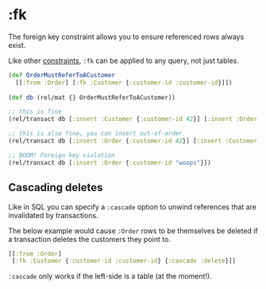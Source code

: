 # :fk

The foreign key constraint allows you to ensure referenced rows always exist.

Like other [constraints](constraints.md), `:fk` can be applied to any query, not just tables.

```clojure 
(def OrderMustReferToACustomer
  [[:from :Order] [:fk :Customer {:customer-id :customer-id}]])
  
(def db (rel/mat {} OrderMustReferToACustomer))

;; this is fine
(rel/transact db [:insert :Customer {:customer-id 42}] [:insert :Order {:customer-id 42}])

;; this is also fine, you can insert out-of-order.
(rel/transact db [:insert :Order {:customer-id 42}] [:insert :Customer {:customer-id 42}])

;; BOOM! Foreign key violation
(rel/transact db [:insert :Order {:customer-id "woops"}])
```

## Cascading deletes

Like in SQL you can specify a `:cascade` option to unwind references that are invalidated by transactions.


The below example would cause `:Order` rows to be themselves be deleted if a transaction deletes the customers they point to. 
```clojure
[[:from :Order]
 [:fk :Customer {:customer-id :customer-id} {:cascade :delete}]]
```

`:cascade` only works if the left-side is a table (at the moment!).